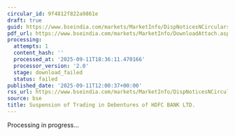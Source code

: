 ```yaml
---
circular_id: 9f4812f822a9861e
draft: true
guid: https://www.bseindia.com/markets/MarketInfo/DispNoticesNCirculars.aspx?Noticeid={752A33BE-EB45-49C7-926E-79BAA32A38F6}&noticeno=20250911-45&dt=09/11/2025&icount=45&totcount=91&flag=0
pdf_url: https://www.bseindia.com/markets/MarketInfo/DownloadAttach.aspx?id=20250911-45&attachedId=
processing:
  attempts: 1
  content_hash: ''
  processed_at: '2025-09-11T18:36:11.470166'
  processor_version: '2.0'
  stage: download_failed
  status: failed
published_date: '2025-09-11T12:00:37+00:00'
rss_url: https://www.bseindia.com/markets/MarketInfo/DispNoticesNCirculars.aspx?Noticeid={752A33BE-EB45-49C7-926E-79BAA32A38F6}&noticeno=20250911-45&dt=09/11/2025&icount=45&totcount=91&flag=0
source: bse
title: Suspension of Trading in Debentures of HDFC BANK LTD.
---
```


Processing in progress...